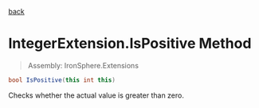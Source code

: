﻿

[back](/IronSphere.Extensions/types/IntegerExtension)

# IntegerExtension.IsPositive Method

> Assembly: IronSphere.Extensions

```csharp
bool IsPositive(this int this)
```

Checks whether the actual value is greater than zero.

 